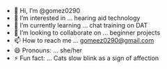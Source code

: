 - 👋 Hi, I’m @gomez0290
- 👀 I’m interested in ... hearing aid technology
- 🌱 I’m currently learning ... chat training on DAT
- 💞️ I’m looking to collaborate on ... beginner projects
- 📫 How to reach me ... gomeez0290@gmail.com
- 😄 Pronouns: ... she/her
- ⚡ Fun fact: ... Cats slow blink as a sign of affection

<!---
gomez0290/gomez0290 is a ✨ special ✨ repository because its `README.md` (this file) appears on your GitHub profile.
You can click the Preview link to take a look at your changes.
--->
